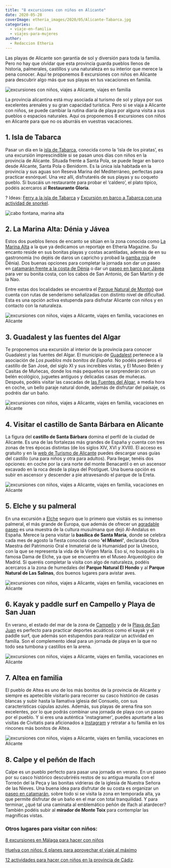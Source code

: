 ```yaml
---
title: "8 excursiones con niños en Alicante"
date: 2020-05-28
coverImage: etheria_images/2020/05/Alicante-Tabarca.jpg
categories: 
  - viaje-en-familia
  - viajes-para-mujeres
author: 
  - Redaccion Etheria
---
```


Las playas de Alicante son garantía de sol y diversión para toda la familia. Pero no hay que olvidar que esta provincia guarda pueblos llenos de historia, palmerales, castillos y una naturaleza en su interior que merece la pena conocer. Aquí te proponemos 8 excursiones con niños en Alicante para descubrir algo más que sus playas en tus vacaciones en familia.

![excursiones con niños, viajes a Alicante, viajes en familia](etheria_images/2020/05/Alicante-Tabarca.jpg "Isla de Tabarca.")

La provincia alicantina está muy asociada al turismo de sol y playa por sus excelentes 
arenales y su gran capacidad turística. Pero si se viaja a Alicante con niños, se puede 
cambiar la rutina diaria de playa por alguna visita a sus pueblos o espacios naturales. 
Aquí os proponemos 8 excursiones con niños en Alicante para que no os aburráis en 
vuestras vacaciones. 

## 1\. Isla de Tabarca

Pasar un día en la [isla de 
Tabarca](https://www.civitatis.com/es/santa-pola/excursion-tabarca-snorkel/?aid=10211), 
conocida como la ‘isla de los piratas’, es una excursión imprescindible si se pasan unos 
días con niños en la provincia de Alicante. Situada frente a Santa Pola, se puede llegar 
en barco desde Alicante, Santa Pola o Benidorm. Es la única isla habitada en la 
provincia y sus aguas son Reseva Marina del Mediterráneo, perfectas para practicar 
esnórquel. Una vez allí, disfrutaréis de sus playas y su coqueto pueblo. Si buscáis un 
restaurante para probar el ‘caldero’, el plato típico, podéis acercaros al **Restaurante 
Gloria**. 

? Ideas: [Ferry a la isla de 
Tabarca](https://www.civitatis.com/es/alicante/ferry-isla-tabarca/?aid=10211) y [Excursión 
en barco a Tabarca con una actividad de 
snorkel](https://www.civitatis.com/es/santa-pola/excursion-tabarca-snorkel/?aid=10211). 

![cabo fontana, marina alta](etheria_images/2019/08/viaje-denia-javea-Cabo-de-la-fontana.jpg "Cabo de la Fontana (Jávea). ©M.E.")

## 2\. La Marina Alta: Dénia y Jávea

Estos dos pueblos llenos de encanto se sitúan en la zona conocida como [La Marina 
Alta](http://etheriamagazine.com/2019/09/17/que-hacer-donde-comer-con-amigas-denia-javea/) 
a la que ya dedicamos un reportaje en Etheria Magazine. Su encanto reside en sus bonitas 
playas y costas acantiladas, además de en su gastronomía (no dejéis de daros un capricho 
y probad la [gamba 
roja](http://etheriamagazine.com/2019/07/02/mejores-restaurantes-gamba-roja-blanca-palamos-cambrils-valencia-almeria-huelva/) 
de Dénia). Dos buenas opciones para completar la jornada son dar un paseo en [catamarán 
frente a la costa de 
Dénia](https://www.civitatis.com/es/denia/paseo-catamaran-denia/?aid=10211) o dar un [paseo 
en barco por Jávea](https://www.civitatis.com/es/javea/paseo-barco-javea/?aid=10211) 
para ver su bonita costa, con los cabos de San Antonio, de San Martín y de la Nao. 

Entre estas dos localidades se encuentra el [Parque Natural de 
Montgó](http://www.denia.net/parque-natural-montgo) que cuenta con rutas de senderismo 
señalizadas con distinto nivel de dificultad. Esta es una opción activa estupenda para 
disfrutar Alicante con niños y en contacto con la naturaleza. 

![excursiones con niños, viajes a Alicante, viajes en familia, vacaciones en Alicante](etheria_images/2020/05/Alicante-Guadalest.jpg "Guadalest.")

## 3\. Guadalest y las fuentes del Algar

Te proponemos una excursión al interior de la provincia para conocer Guadalest y las 
fuentes del Algar. El municipio de [Guadalest](https://guadalest.es) pertenece a la 
asociación de _Los pueblos más bonitos de España_. No podéis perderos el castillo de San 
José, del siglo XI y sus increíbles vistas, y El Museo Belén y Casitas de Muñecas, donde 
los más pequeños se sorprenderán con un belén ecológico, juguetes antiguos y delicadas 
casas de muñecas. Después, podéis visitar las cascadas de [las Fuentes del 
Algar](https://lasfuentesdelalgar.com/info_general/), a media hora en coche, un bello 
paraje natural donde, además de disfrutar del paisaje, os podréis dar un baño. 

![excursiones con niños, viajes a Alicante, viajes en familia, vacaciones en Alicante](etheria_images/2020/05/Alicante-castillo.jpg "Castillo de Santa Bárbara desde el Puerto Deportivo de Alicante.")

## 4\. Visitar el castillo de Santa Bárbara en Alicante

La figura del **castillo de Santa Bárbara** domina el perfil de la ciudad de Alicante. 
Es una de las fortalezas más grandes de España y cuenta con tres zonas de tres épocas 
distintas (de los siglos XIV, XVI y XVIII). El acceso es gratuito y en la [web de 
Turismo de Alicante](https://www.alicanteturismo.com/castillo-de-santa-barbara/) puedes 
descargar unas guías del castillo (una para niños y otra para adultos). Para llegar, 
tenéis dos opciones: en coche por la cara norte del monte Benacantil o en un ascensor 
excavado en la roca desde la playa del Postiguet. Una buena opción es subir en ascensor 
y descender a pie atravesando el parque de la Ereta. 

![excursiones con niños, viajes a Alicante, viajes en familia, vacaciones en Alicante](etheria_images/2020/05/Alicante-elche.jpg "Palmeral de Elche.")

## 5\. Elche y su palmeral

En una excursión a [Elche](http://www.visitelche.com) seguro que lo primero que visitáis 
es su inmenso palmeral, el más grande de Europa, que además de ofrecer un [agradable 
paseo](https://www.civitatis.com/es/elche/tour-privado-elche/?aid=10211) es una muestra 
de la cultura musulmana que dejó Al-Andalus en España. Merece la pena visitar la 
**basílica de Santa María**, donde se celebra cada mes de agosto la fiesta conocida como 
**'el Misteri'**, declarada Obra Maestra del Patrimonio Oral e Inmaterial de la 
Humanidad por la Unesco, con la que se representa la vida de la Virgen María. Eso sí, no 
busquéis a la famosa Dama de Elche, ya que se encuentra en el Museo Arqueológico de 
Madrid. Si queréis completar la visita con algo de naturaleza, podéis acercaros a la 
zona de humedales del **Parque Natural El Hondo** y al **Parque Natural de Las 
Salinas**, dos buenos lugares para avistar aves. 

![excursiones con niños, viajes a Alicante, viajes en familia, vacaciones en Alicante](etheria_images/2020/05/Alicante-kayak-paddel-surf-san-juan-capello.jpg "Kayak y paddle en Campello y Playa de San Juan.")

## 6\. Kayak y paddle surf en Campello y Playa de San Juan

En verano, el estado del mar de la zona de [Campello](https://www.civitatis.com/es/el-campello/alquiler-kayak-el-campello/?aid=10211) 
y de la [Playa de San 
Juan](https://www.civitatis.com/es/alicante/tour-paddle-surf-playa-san-juan/?aid=10211) 
es perfecto para practicar deportes acuáticos como el kayak y el paddle surf, que además 
son estupendos para realizar un actividad en familia. Son el complemento ideal para un 
jornada de playa en la que no todo sea tumbona y castillos en la arena. 

![excursiones con niños, viajes a Alicante, viajes en familia, vacaciones en Alicante](etheria_images/2020/05/Elche-Altea.jpg "Iglesia del Consuelo en Altea.")

## 7\. Altea en familia

El pueblo de Altea es uno de los más bonitos de la provincia de Alicante y siempre es 
apetecible visitarlo para recorrer su casco histórico de casas blancas y subir hasta la 
llamativa iglesia del Consuelo, con sus características cúpulas azules. Además, sus 
playas de arena fina son excelentes, por lo que podrás combinar una jornada de playa con 
un paseo por el pueblo. Y si eres una auténtica 'instagramer', puedes apuntarte a las 
visitas de Civitatis para aficionados a [Instagram](https://www.civitatis.com/es/denia/tour-fotografico-altea/?aid=10211) 
y retratar a tu familia en los rincones más bonitos de Altea. 

![excursiones con niños, viajes a Alicante, viajes en familia, vacaciones en Alicante](etheria_images/2020/05/Alicante-Calpe-mirador.jpg "Vista de Calpe desde el monte Toix.")

## 8\. Calpe y el peñón de Ifach

Calpe es un pueblo perfecto para pasar una jornada en verano. En un paseo por su casco 
histórico descubriréis restos de su antigua muralla con el Torreón del la Peça y las 
bonitas vidrieras de la iglesia de Nuestra Señora de las Nieves. Una buena idea para 
disfrutar de su costa es organizar un [paseo en 
catamarán](https://www.civitatis.com/es/calpe/paseo-catamaran-calpe/?aid=10211), sobre 
todo si se visita la zona en temporada alta, ya que permite disfrutar de un baño en el 
mar con total tranquilidad. Y para terminar, ¿qué tal una caminata al emblemático peñón 
de Ifach al atardecer? También podéis subir al **mirador de Monte Toix** para contemplar 
las magníficas vistas. 

### Otros lugares para visitar con niños:

[8 excursiones en Málaga para hacer con 
niños](https://etheriamagazine.com/2021/07/12/excursiones-en-malaga-con-ninos/) 

[Huelva con niños: 6 planes para aprovechar el viaje al 
máximo](https://etheriamagazine.com/2021/06/21/planes-en-huelva-con-ninos/) 

[12 actividades para hacer con niños en la provincia de 
Cádiz](https://etheriamagazine.com/2020/03/12/12-actividades-familiares-para-viajes-con-ninos-en-cadiz/).
